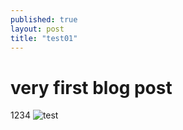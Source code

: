 ```yaml
---
published: true
layout: post
title: "test01"
---
```


# very first blog post

1234
![test](https://github.com/user-attachments/assets/812a918c-df45-49ac-86aa-1609744403fc)
